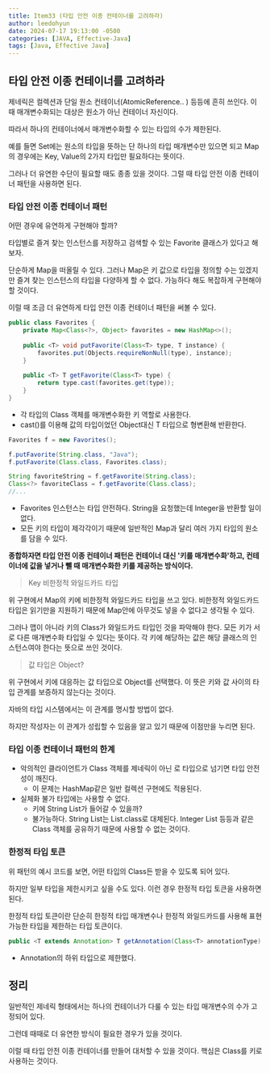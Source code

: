 ```yaml
---
title: Item33 (타입 안전 이종 컨테이너를 고려하라)
author: leedohyun
date: 2024-07-17 19:13:00 -0500
categories: [JAVA, Effective-Java]
tags: [Java, Effective Java]
---
```


## 타입 안전 이종 컨테이너를 고려하라

제네릭은 컬렉션과 단일 원소 컨테이너(AtomicReference.. ) 등등에 흔히 쓰인다. 이 때 매개변수화되는 대상은 원소가 아닌 컨테이너 자신이다.

따라서 하나의 컨테이너에서 매개변수화할 수 있는 타입의 수가 제한된다. 

예를 들면 Set에는 원소의 타입을 뜻하는 단 하나의 타입 매개변수만 있으면 되고 Map의 경우에는 Key, Value의 2가지 타입만 필요하다는 뜻이다.

그러나 더 유연한 수단이 필요할 때도 종종 있을 것이다. 그럴 때 타입 안전 이종 컨테이너 패턴을 사용하면 된다.

### 타입 안전 이종 컨테이너 패턴

어떤 경우에 유연하게 구현해야 할까?

타입별로 즐겨 찾는 인스턴스를 저장하고 검색할 수 있는 Favorite 클래스가 있다고 해보자.

단순하게 Map을 떠올릴 수 있다. 그러나 Map은 키 값으로 타입을 정의할 수는 있겠지만 즐겨 찾는 인스턴스의 타입을 다양하게 할 수 없다. 가능하다 해도 복잡하게 구현해야 할 것이다.

이럴 때 조금 더 유연하게 타입 안전 이종 컨테이너 패턴을 써볼 수 있다.

```java
public class Favorites {
	private Map<Class<?>, Object> favorites = new HashMap<>();
	
	public <T> void putFavorite(Class<T> type, T instance) {
		favorites.put(Objects.requireNonNull(type), instance);
	}
	
	public <T> T getFavorite(Class<T> type) {
		return type.cast(favorites.get(type));
	}
}
```

- 각 타입의 Class 객체를 매개변수화한 키 역할로 사용한다.
- cast()를 이용해 값의 타입이었던 Object대신 T 타입으로 형변환해 반환한다.

```java
Favorites f = new Favorites();

f.putFavorite(String.class, "Java");
f.putFavorite(Class.class, Favorites.class);

String favoriteString = f.getFavorite(String.class);
Class<?> favoriteClass = f.getFavorite(Class.class);
//...
```

- Favorites 인스턴스는 타입 안전하다. String을 요청했는데 Integer을 반환할 일이 없다.
- 모든 키의 타입이 제각각이기 때문에 일반적인 Map과 달리 여러 가지 타입의 원소를 담을 수 있다.

**종합하자면 타입 안전 이종 컨테이너 패턴은 컨테이너 대신 '키를 매개변수화'하고, 컨테이너에 값을 넣거나 뺄 때 매개변수화한 키를 제공하는 방식이다.**


> Key 비한정적 와일드카드 타입

위 구현에서 Map의 키에 비한정적 와일드카드 타입을 쓰고 있다. 비한정적 와일드카드 타입은 읽기만을 지원하기 때문에 Map안에 아무것도 넣을 수 없다고 생각될 수 있다.

그러나 맵이 아니라 키의 Class가 와일드카드 타입인 것을 파악해야 한다. 모든 키가 서로 다른 매개변수화 타입일 수 있다는 뜻이다. 각 키에 해당하는 값은 해당 클래스의 인스턴스여야 한다는 뜻으로 쓰인 것이다.

> 값 타입은 Object?

위 구현에서 키에 대응하는 값 타입으로 Object를 선택했다. 이 뜻은 키와 값 사이의 타입 관계를 보증하지 않는다는 것이다.

자바의 타입 시스템에서는 이 관계를 명시할 방법이 없다. 

하지만 작성자는 이 관계가 성립할 수 있음을 알고 있기 때문에 이점만을 누리면 된다.

### 타입 이종 컨테이너 패턴의 한계

- 악의적인 클라이언트가 Class 객체를 제네릭이 아닌 로 타입으로 넘기면 타입 안전성이 깨진다.
	- 이 문제는 HashMap같은 일반 컬렉션 구현에도 적용된다.
- 실체화 불가 타입에는 사용할 수 없다.
	- 키에 String List가 들어갈 수 있을까?
	- 불가능하다. String List는 List.class로 대체된다. Integer List 등등과 같은 Class 객체를 공유하기 때문에 사용할 수 없는 것이다.

### 한정적 타입 토큰

위 패턴의 예시 코드를 보면, 어떤 타입의 Class든 받을 수 있도록 되어 있다.

하지만 일부 타입을 제한시키고 싶을 수도 있다. 이런 경우 한정적 타입 토큰을 사용하면 된다.

한정적 타입 토큰이란 단순히 한정적 타입 매개변수나 한정적 와일드카드를 사용해 표현 가능한 타입을 제한하는 타입 토큰이다. 

```java
public <T extends Annotation> T getAnnotation(Class<T> annotationType) {...}
```

- Annotation의 하위 타입으로 제한했다.

## 정리

일반적인 제네릭 형태에서는 하나의 컨테이너가 다룰 수 있는 타입 매개변수의 수가 고정되어 있다.

그런데 때때로 더 유연한 방식이 필요한 경우가 있을 것이다.

이럴 때 타입 안전 이종 컨테이너를 만들어 대처할 수 있을 것이다. 핵심은 Class를 키로 사용하는 것이다.